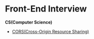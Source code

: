 # Front-End Interview

**CS(Computer Science)**

- [CORS(Cross-Origin Resource Sharing)](https://github.com/jh0neee/front-end_Interview/blob/main/documents/CS/cors.md)

